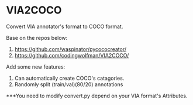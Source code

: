 # VIA2COCO
Convert VIA annotator's format to COCO format.

Base on the repos below:
1. https://github.com/waspinator/pycococreator/
2. https://github.com/codingwolfman/VIA2COCO/

Add some new features:
1. Can automatically create COCO's catagories.
2. Randomly split (train/val)(80/20) annotations

***You need to modify convert.py depend on your VIA format's Attributes.
